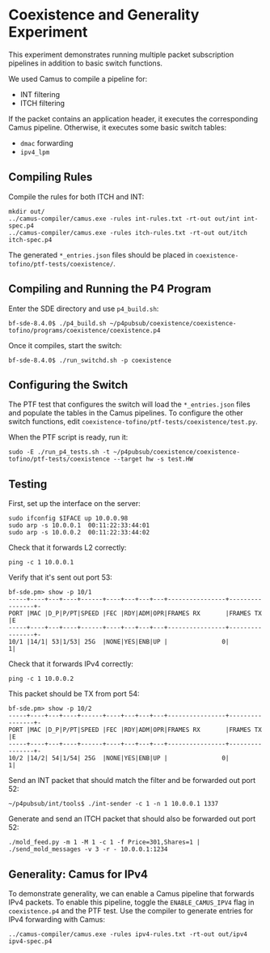 # Coexistence and Generality Experiment

This experiment demonstrates running multiple packet subscription pipelines in
addition to basic switch functions.

We used Camus to compile a pipeline for:
 - INT filtering
 - ITCH filtering

If the packet contains an application header, it executes the corresponding
Camus pipeline. Otherwise, it executes some basic switch tables:
 - `dmac` forwarding
 - `ipv4_lpm`

## Compiling Rules

Compile the rules for both ITCH and INT:

    mkdir out/
    ../camus-compiler/camus.exe -rules int-rules.txt -rt-out out/int int-spec.p4
    ../camus-compiler/camus.exe -rules itch-rules.txt -rt-out out/itch itch-spec.p4

The generated `*_entries.json` files should be placed in
`coexistence-tofino/ptf-tests/coexistence/`.

## Compiling and Running the P4 Program

Enter the SDE directory and use `p4_build.sh`:

    bf-sde-8.4.0$ ./p4_build.sh ~/p4pubsub/coexistence/coexistence-tofino/programs/coexistence/coexistence.p4

Once it compiles, start the switch:

    bf-sde-8.4.0$ ./run_switchd.sh -p coexistence


## Configuring the Switch

The PTF test that configures the switch will load the `*_entries.json` files
and populate the tables in the Camus pipelines. To configure the other switch
functions, edit `coexistence-tofino/ptf-tests/coexistence/test.py`.

When the PTF script is ready, run it:

    sudo -E ./run_p4_tests.sh -t ~/p4pubsub/coexistence/coexistence-tofino/ptf-tests/coexistence --target hw -s test.HW

## Testing

First, set up the interface on the server:

    sudo ifconfig $IFACE up 10.0.0.98
    sudo arp -s 10.0.0.1  00:11:22:33:44:01
    sudo arp -s 10.0.0.2  00:11:22:33:44:02

Check that it forwards L2 correctly:

    ping -c 1 10.0.0.1

Verify that it's sent out port 53:

    bf-sde.pm> show -p 10/1
    -----+----+---+----+------+----+---+---+---+----------------+----------------+-
    PORT |MAC |D_P|P/PT|SPEED |FEC |RDY|ADM|OPR|FRAMES RX       |FRAMES TX       |E
    -----+----+---+----+------+----+---+---+---+----------------+----------------+-
    10/1 |14/1| 53|1/53| 25G  |NONE|YES|ENB|UP |               0|               1|

Check that it forwards IPv4 correctly:

    ping -c 1 10.0.0.2

This packet should be TX from port 54:

    bf-sde.pm> show -p 10/2
    -----+----+---+----+------+----+---+---+---+----------------+----------------+-
    PORT |MAC |D_P|P/PT|SPEED |FEC |RDY|ADM|OPR|FRAMES RX       |FRAMES TX       |E
    -----+----+---+----+------+----+---+---+---+----------------+----------------+-
    10/2 |14/2| 54|1/54| 25G  |NONE|YES|ENB|UP |               0|               1|

Send an INT packet that should match the filter and be forwarded out port 52:

    ~/p4pubsub/int/tools$ ./int-sender -c 1 -n 1 10.0.0.1 1337

Generate and send an ITCH packet that should also be forwarded out port 52:

    ./mold_feed.py -m 1 -M 1 -c 1 -f Price=301,Shares=1 | ./send_mold_messages -v 3 -r - 10.0.0.1:1234

## Generality: Camus for IPv4

To demonstrate generality, we can enable a Camus pipeline that forwards IPv4
packets. To enable this pipeline, toggle the `ENABLE_CAMUS_IPV4` flag in
`coexistence.p4` and the PTF test. Use the compiler to generate entries for
IPv4 forwarding with Camus:

    ../camus-compiler/camus.exe -rules ipv4-rules.txt -rt-out out/ipv4 ipv4-spec.p4
